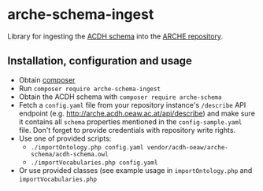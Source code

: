 # arche-schema-ingest

Library for ingesting the [ACDH schema](https://github.com/acdh-oeaw/arche-schema) into the [ARCHE repository](https://github.com/acdh-oeaw/arche-core).

## Installation, configuration and usage

* Obtain [composer](https://getcomposer.org/)
* Run `composer require arche-schema-ingest`
* Obtain the ACDH schema with `composer require arche-schema`
* Fetch a `config.yaml` file from your repository instance's `/describe` API endpoint (e.g. http://arche.acdh.oeaw.ac.at/api/describe) and make sure it contains all `schema` properties mentioned in the `config-sample.yaml` file.
  Don't forget to provide credentials with repository write rights.
* Use one of provided scripts:
    * `./importOntology.php config.yaml vendor/acdh-oeaw/arche-schema/acdh-schema.owl`
    * `./importVocabularies.php config.yaml`
* Or use provided classes (see example usage in `importOntology.php` and `importVocabularies.php`

